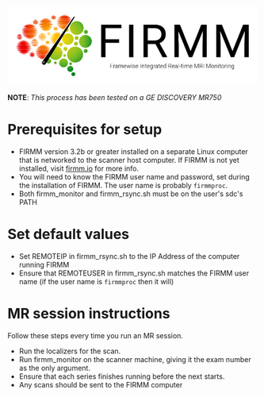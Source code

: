![Logo](img/FirmmLogo.png)

**NOTE**: *This process has been tested on a GE DISCOVERY MR750*

# Prerequisites for setup
* FIRMM version 3.2b or greater installed on a separate Linux computer that is networked to the scanner host computer. If FIRMM is not yet installed, visit [firmm.io](http://firmm.io) for more info.
* You will need to know the FIRMM user name and password, set during the installation of FIRMM. The user name is probably `firmmproc`.
* Both firmm_monitor and firmm_rsync.sh must be on the user's sdc's PATH

# Set default values
* Set REMOTEIP in firmm_rsync.sh to the IP Address of the computer running FIRMM
* Ensure that REMOTEUSER in firmm_rsync.sh matches the FIRMM user name (if the user name is `firmmproc` then it will)

# MR session instructions

Follow these steps every time you run an MR session.

* Run the localizers for the scan.
* Run firmm_monitor on the scanner machine, giving it the exam number as the only argument.
* Ensure that each series finishes running before the next starts.
* Any scans should be sent to the FIRMM computer
